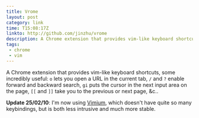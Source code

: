 ```yaml
---
title: Vrome
layout: post
category: link
time: T15:08:17Z
linkto: http://github.com/jinzhu/vrome
description: A Chrome extension that provides vim-like keyboard shortcuts.
tags: 
 - chrome
 - vim
---
```


A Chrome extension that provides vim-like keyboard shortcuts, some incredibly useful: `o` lets you open a URL in the current tab, `/` and `?` enable forward and backward search, `gi` puts the cursor in the next input area on the page, `[[` and `]]` take you to the previous or next page, <span class="amp">&amp;</span>c..

**Update 25/02/10**: I'm now using [Vimium](https://chrome.google.com/extensions/detail/dbepggeogbaibhgnhhndojpepiihcmeb), which doesn't have quite so many keybindings, but is both less intrusive and much more stable.

